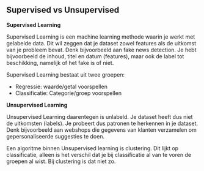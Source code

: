 ## Supervised vs Unsupervised

**Supervised Learning**

Supervised Learning is een machine learning methode waarin je werkt met gelabelde data. Dit wil zeggen dat je dataset zowel features als de uitkomst van je probleem bevat. Denk bijvoorbeeld aan fake news detection. Je hebt bijvoorbeeld de inhoud, titel en datum (features), maar ook de label tot beschikking, namelijk of het fake is of niet.

Supervised Learning bestaat uit twee groepen:
- Regressie: waarde/getal voorspellen
- Classificatie: Categorie/groep voorspellen

**Unsupervised Learning**

Unsupervised Learning daarentegen is unlabeld. Je dataset heeft dus niet de uitkomsten (labels). Je probeert dus patronen te herkennen in je dataset. Denk bijvoorbeeld aan webshops die gegevens van klanten verzamelen om gepersonaliseerde suggesties te doen.

Een algoritme binnen Unsupervised learning is clustering. Dit lijkt op classificatie, alleen is het verschil dat je bij classificatie al van te voren de groepen al wist. Bij clustering is dat niet zo.